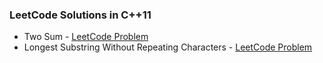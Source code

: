 ### LeetCode Solutions in C++11

* Two Sum - [LeetCode Problem](https://leetcode.com/problems/two-sum)
* Longest Substring Without Repeating Characters - [LeetCode Problem](https://leetcode.com/problems/longest-substring-without-repeating-characters)
